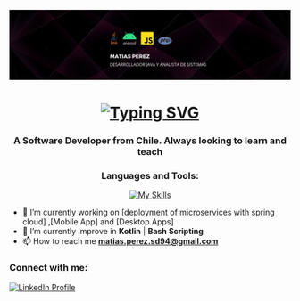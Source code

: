 ![Ingresar la Ruta](Banner.png)
<h1 align="center">
  <a href="https://git.io/typing-svg">
    <img src="https://readme-typing-svg.herokuapp.com?font=Noto+Sans&weight=600&size=31&pause=1000&color=F78811&vCenter=true&width=435&lines=Hi+%F0%9F%91%8B%2C+I'm+Matias+Perez" alt="Typing SVG">
  </a>
</h1>

<h3 align="center">A Software Developer from Chile. Always looking to learn and teach</h3>

<h3 align="center">Languages and Tools:</h3>
<p align="center">
  <a href="https://skillicons.dev">
    <img src="https://skillicons.dev/icons?i=java,spring,kotlin,bash,linux,git,postman,aws,mysql,sqlite,ubuntu,windows,php,js,bootstrap,html,css&theme=dark" alt="My Skills" />
  </a>
</p>


- 🔭 I’m currently working on [deployment of microservices with spring cloud] ,[Mobile App] and [Desktop Apps]
- 🌱 I’m currently improve in **Kotlin** | **Bash Scripting**
- 📫 How to reach me **matias.perez.sd94@gmail.com**

<h3 align="left">Connect with me:</h3>
<p align="left">
  <a href="https://www.linkedin.com/in/matias-perez-sd94/" target="blank">
    <img src="https://raw.githubusercontent.com/rahuldkjain/github-profile-readme-generator/master/src/images/icons/Social/linked-in-alt.svg" alt="LinkedIn Profile" height="30" width="40" />
  </a>
</p>


